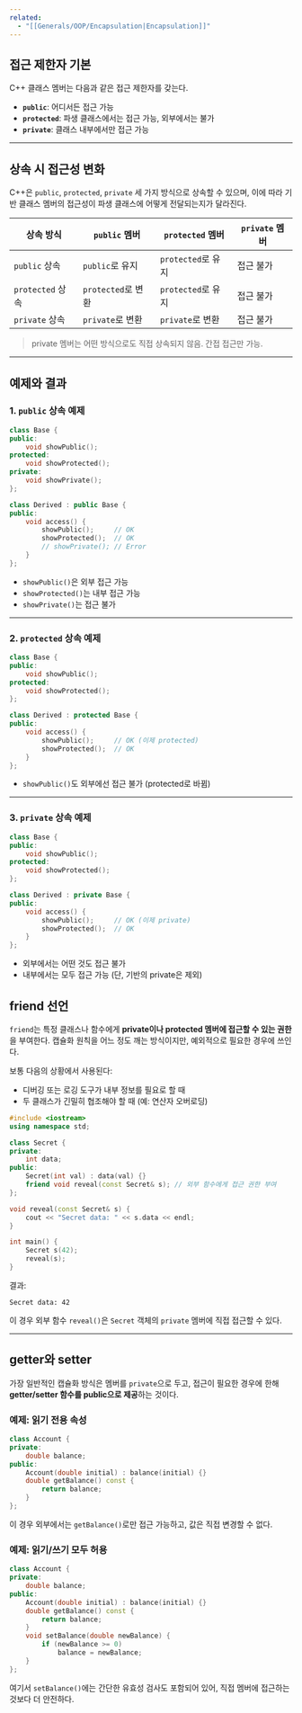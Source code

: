 ```yaml
---
related:
  - "[[Generals/OOP/Encapsulation|Encapsulation]]"
---
```

## 접근 제한자 기본

C++ 클래스 멤버는 다음과 같은 접근 제한자를 갖는다.

- **`public`**: 어디서든 접근 가능
- **`protected`**: 파생 클래스에서는 접근 가능, 외부에서는 불가
- **`private`**: 클래스 내부에서만 접근 가능

---

## 상속 시 접근성 변화

C++은 `public`, `protected`, `private` 세 가지 방식으로 상속할 수 있으며, 이에 따라 기반 클래스 멤버의 접근성이 파생 클래스에 어떻게 전달되는지가 달라진다.

|상속 방식|`public` 멤버|`protected` 멤버|`private` 멤버|
|---|---|---|---|
|`public` 상속|`public`로 유지|`protected`로 유지|접근 불가|
|`protected` 상속|`protected`로 변환|`protected`로 유지|접근 불가|
|`private` 상속|`private`로 변환|`private`로 변환|접근 불가|

> private 멤버는 어떤 방식으로도 직접 상속되지 않음. 간접 접근만 가능.

---

## 예제와 결과

### 1. `public` 상속 예제

```cpp
class Base {
public:
    void showPublic();
protected:
    void showProtected();
private:
    void showPrivate();
};

class Derived : public Base {
public:
    void access() {
        showPublic();     // OK
        showProtected();  // OK
        // showPrivate(); // Error
    }
};
```

- `showPublic()`은 외부 접근 가능
- `showProtected()`는 내부 접근 가능
- `showPrivate()`는 접근 불가

---

### 2. `protected` 상속 예제

```cpp
class Base {
public:
    void showPublic();
protected:
    void showProtected();
};

class Derived : protected Base {
public:
    void access() {
        showPublic();     // OK (이제 protected)
        showProtected();  // OK
    }
};
```

- `showPublic()`도 외부에선 접근 불가 (protected로 바뀜)

---

### 3. `private` 상속 예제

```cpp
class Base {
public:
    void showPublic();
protected:
    void showProtected();
};

class Derived : private Base {
public:
    void access() {
        showPublic();     // OK (이제 private)
        showProtected();  // OK
    }
};
```

- 외부에서는 어떤 것도 접근 불가
- 내부에서는 모두 접근 가능 (단, 기반의 private은 제외)

## friend 선언

`friend`는 특정 클래스나 함수에게 **private이나 protected 멤버에 접근할 수 있는 권한**을 부여한다. 캡슐화 원칙을 어느 정도 깨는 방식이지만, 예외적으로 필요한 경우에 쓰인다.

보통 다음의 상황에서 사용된다:

- 디버깅 또는 로깅 도구가 내부 정보를 필요로 할 때
- 두 클래스가 긴밀히 협조해야 할 때 (예: 연산자 오버로딩)

```cpp
#include <iostream>
using namespace std;

class Secret {
private:
    int data;
public:
    Secret(int val) : data(val) {}
    friend void reveal(const Secret& s); // 외부 함수에게 접근 권한 부여
};

void reveal(const Secret& s) {
    cout << "Secret data: " << s.data << endl;
}

int main() {
    Secret s(42);
    reveal(s);
}
```

결과:

```
Secret data: 42
```

이 경우 외부 함수 `reveal()`은 `Secret` 객체의 `private` 멤버에 직접 접근할 수 있다.

---

## getter와 setter

가장 일반적인 캡슐화 방식은 멤버를 `private`으로 두고, 접근이 필요한 경우에 한해 **getter/setter 함수를 public으로 제공**하는 것이다.

### 예제: 읽기 전용 속성

```cpp
class Account {
private:
    double balance;
public:
    Account(double initial) : balance(initial) {}
    double getBalance() const {
        return balance;
    }
};
```

이 경우 외부에서는 `getBalance()`로만 접근 가능하고, 값은 직접 변경할 수 없다.

### 예제: 읽기/쓰기 모두 허용

```cpp
class Account {
private:
    double balance;
public:
    Account(double initial) : balance(initial) {}
    double getBalance() const {
        return balance;
    }
    void setBalance(double newBalance) {
        if (newBalance >= 0)
            balance = newBalance;
    }
};
```

여기서 `setBalance()`에는 간단한 유효성 검사도 포함되어 있어, 직접 멤버에 접근하는 것보다 더 안전하다.